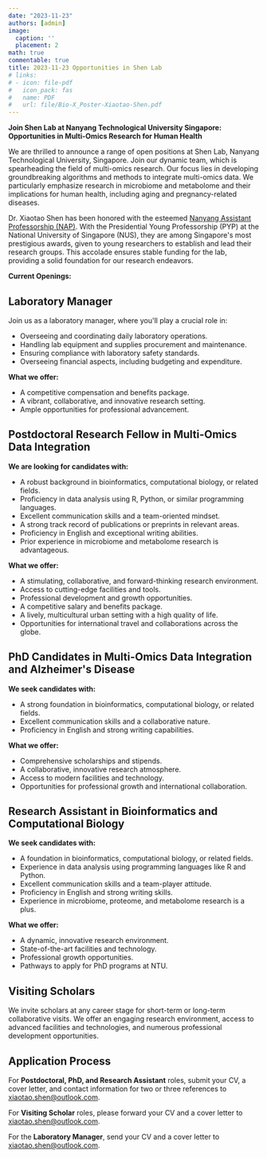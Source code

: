 ```yaml
---
date: "2023-11-23"
authors: [admin]
image:
  caption: ''
  placement: 2
math: true
commentable: true
title: 2023-11-23 Opportunities in Shen Lab 
# links:
# - icon: file-pdf
#   icon_pack: fas
#   name: PDF
#   url: file/Bio-X_Poster-Xiaotao-Shen.pdf
---
```


**Join Shen Lab at Nanyang Technological University Singapore: Opportunities in Multi-Omics Research for Human Health**

We are thrilled to announce a range of open positions at Shen Lab, Nanyang Technological University, Singapore. Join our dynamic team, which is spearheading the field of multi-omics research. Our focus lies in developing groundbreaking algorithms and methods to integrate multi-omics data. We particularly emphasize research in microbiome and metabolome and their implications for human health, including aging and pregnancy-related diseases.

Dr. Xiaotao Shen has been honored with the esteemed [Nanyang Assistant Professorship (NAP)](https://www.ntu.edu.sg/research/research-careers/nanyang-assistant-professorship-(nap)). With the Presidential Young Professorship (PYP) at the National University of Singapore (NUS), they are among Singapore's most prestigious awards, given to young researchers to establish and lead their research groups. This accolade ensures stable funding for the lab, providing a solid foundation for our research endeavors.

**Current Openings:**

## Laboratory Manager

Join us as a laboratory manager, where you'll play a crucial role in:

- Overseeing and coordinating daily laboratory operations.
- Handling lab equipment and supplies procurement and maintenance.
- Ensuring compliance with laboratory safety standards.
- Overseeing financial aspects, including budgeting and expenditure.

**What we offer:**

- A competitive compensation and benefits package.
- A vibrant, collaborative, and innovative research setting.
- Ample opportunities for professional advancement.

## Postdoctoral Research Fellow in Multi-Omics Data Integration

**We are looking for candidates with:**
- A robust background in bioinformatics, computational biology, or related fields. 
- Proficiency in data analysis using R, Python, or similar programming languages.
- Excellent communication skills and a team-oriented mindset.
- A strong track record of publications or preprints in relevant areas.
- Proficiency in English and exceptional writing abilities.
- Prior experience in microbiome and metabolome research is advantageous.

**What we offer:**

- A stimulating, collaborative, and forward-thinking research environment.
- Access to cutting-edge facilities and tools.
- Professional development and growth opportunities.
- A competitive salary and benefits package.
- A lively, multicultural urban setting with a high quality of life.
- Opportunities for international travel and collaborations across the globe.

## PhD Candidates in Multi-Omics Data Integration and Alzheimer's Disease

**We seek candidates with:**

- A strong foundation in bioinformatics, computational biology, or related fields.
- Excellent communication skills and a collaborative nature.
- Proficiency in English and strong writing capabilities.

**What we offer:**

- Comprehensive scholarships and stipends.
- A collaborative, innovative research atmosphere.
- Access to modern facilities and technology.
- Opportunities for professional growth and international collaboration.

## Research Assistant in Bioinformatics and Computational Biology

**We seek candidates with:**

- A foundation in bioinformatics, computational biology, or related fields.
- Experience in data analysis using programming languages like R and Python.
- Excellent communication skills and a team-player attitude.
- Proficiency in English and strong writing skills.
- Experience in microbiome, proteome, and metabolome research is a plus.

**What we offer:**

- A dynamic, innovative research environment.
- State-of-the-art facilities and technology.
- Professional growth opportunities.
- Pathways to apply for PhD programs at NTU.

## Visiting Scholars

We invite scholars at any career stage for short-term or long-term collaborative visits. We offer an engaging research environment, access to advanced facilities and technologies, and numerous professional development opportunities.

## Application Process

For **Postdoctoral, PhD, and Research Assistant** roles, submit your CV, a cover letter, and contact information for two or three references to xiaotao.shen@outlook.com.

For **Visiting Scholar** roles, please forward your CV and a cover letter to xiaotao.shen@outlook.com.

For the **Laboratory Manager**, send your CV and a cover letter to xiaotao.shen@outlook.com.